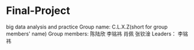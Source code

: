 # Final-Project
big data analysis and practice
Group name:
  C.L.X.Z(short for group members' name)
Group members:
  陈陆欣 李铭祎 肖佩 张钦淦
Leaders：
  李铭祎
